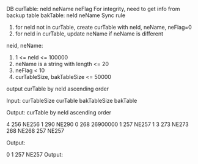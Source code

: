 DB curTable: neId neName neFlag
For integrity, need to get info from backup table bakTable: neId neName
Sync rule
1. for neId not in curTable, create curTable with neId, neName, neFlag=0
2. for neId in curTable, update neName if neName is different

neid, neName:
1. 1 <= neId <= 100000
2. neName is a string with length <= 20
3. neFlag < 10
4. curTableSize, bakTableSize <= 50000

output curTable by neId ascending order

Input:
curTableSize
curTable
bakTableSize
bakTable

Output:
curTable by neId ascending order

4
256 NE256 1
290 NE290 0
268 26900000 1
257 NE257 1
3
273 NE273
268 NE268
257 NE257

Output:

0
1
257 NE257
Output:
